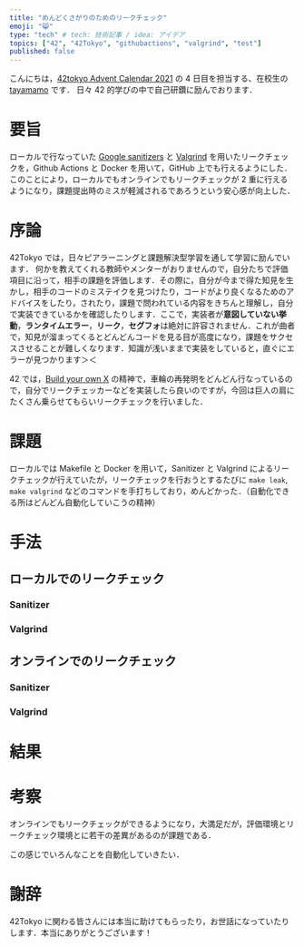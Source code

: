 ```yaml
---
title: "めんどくさがりのためのリークチェック"
emoji: "😸"
type: "tech" # tech: 技術記事 / idea: アイデア
topics: ["42", "42Tokyo", "githubactions", "valgrind", "test"]
published: false
---
```


こんにちは，[42tokyo Advent Calendar 2021](https://qiita.com/advent-calendar/2021/42tokyo) の 4 日目を担当する、在校生の [tayamamo](https://profile.intra.42.fr/users/tayamamo) です．
日々 42 的学びの中で自己研鑽に励んでおります．

# 要旨
ローカルで行なっていた [Google sanitizers](https://github.com/google/sanitizers) と [Valgrind](https://valgrind.org/) を用いたリークチェックを，Github Actions と Docker を用いて，GitHub 上でも行えるようにした．このことにより，ローカルでもオンラインでもリークチェックが 2 重に行えるようになり，課題提出時のミスが軽減されるであろうという安心感が向上した．

# 序論
42Tokyo では，日々ピアラーニングと課題解決型学習を通して学習に励んでいます．
何かを教えてくれる教師やメンターがおりませんので，自分たちで評価項目に沿って，相手の課題を評価します．その際に，自分が今まで得た知見を生かし，相手のコードのミステイクを見つけたり，コードがより良くなるためのアドバイスをしたり，されたり，課題で問われている内容をきちんと理解し，自分で実装できているかを確認したりします．ここで，実装者が**意図していない挙動**，**ランタイムエラー**，**リーク**，**セグフォ**は絶対に許容されません．これが曲者で，知見が溜まってくるとどんどんコードを見る目が高度になり，課題をサクセスさせることが難しくなります．知識が浅いままで実装をしていると，直ぐにエラーが見つかります＞＜

42 では，[Build your own X](https://github.com/danistefanovic/build-your-own-x) の精神で，車輪の再発明をどんどん行なっているので，自分でリークチェッカーなどを実装したら良いのですが，今回は巨人の肩にたくさん乗らせてもらいリークチェックを行いました．

# 課題
ローカルでは Makefile と Docker を用いて，Sanitizer と Valgrind によるリークチェックが行えていたが，リークチェックを行おうとするたびに `make leak`, `make valgrind` などのコマンドを手打ちしており，めんどかった．（自動化できる所はどんどん自動化していこうの精神）

# 手法
## ローカルでのリークチェック
### Sanitizer

### Valgrind

## オンラインでのリークチェック
### Sanitizer

### Valgrind

# 結果

# 考察
オンラインでもリークチェックができるようになり，大満足だが，評価環境とリークチェック環境とに若干の差異があるのが課題である．

この感じでいろんなことを自動化していきたい．

# 謝辞
42Tokyo に関わる皆さんには本当に助けてもらったり，お世話になっていたりします．本当にありがとうございます！
